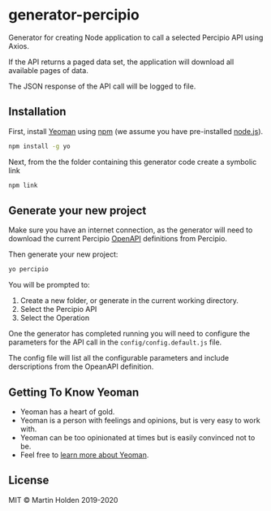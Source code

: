 # generator-percipio
Generator for creating Node application to call a selected Percipio API using Axios.

If the API returns a paged data set, the application will download all available pages of data.

The JSON response of the API call will be logged to file.

## Installation

First, install [Yeoman](http://yeoman.io) using [npm](https://www.npmjs.com/) (we assume you have pre-installed [node.js](https://nodejs.org/)).

```bash
npm install -g yo
```

Next, from the the folder containing this generator code create a symbolic link
```bash
npm link
```

## Generate your new project
Make sure you have an internet connection, as the generator will need to download the current Percipio [OpenAPI](https://swagger.io/docs/specification/about/) definitions from Percipio.

Then generate your new project:

```bash
yo percipio
```

You will be prompted to:

1. Create a new folder, or generate in the current working directory.
1. Select the Percipio API
1. Select the Operation

One the generator has completed running you will need to configure the parameters for the API call in the ```config/config.default.js``` file.

The config file will list all the configurable parameters and include derscriptions from the OpeanAPI definition.

## Getting To Know Yeoman

 * Yeoman has a heart of gold.
 * Yeoman is a person with feelings and opinions, but is very easy to work with.
 * Yeoman can be too opinionated at times but is easily convinced not to be.
 * Feel free to [learn more about Yeoman](http://yeoman.io/).

## License

MIT © Martin Holden 2019-2020
